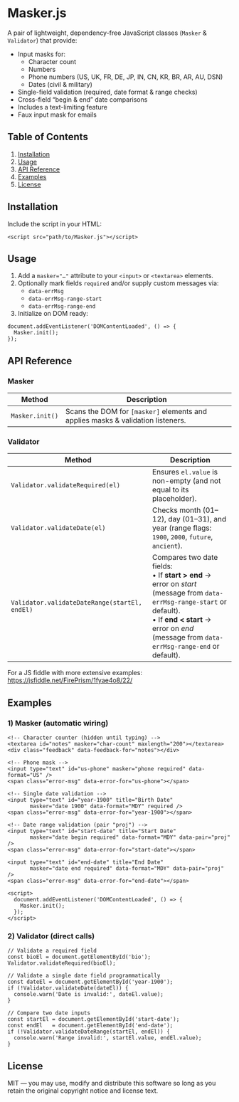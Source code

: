 # Masker.js

A pair of lightweight, dependency-free JavaScript classes (`Masker` & `Validator`) that provide:

*   Input masks for:
    *   Character count
    *   Numbers
    *   Phone numbers (US, UK, FR, DE, JP, IN, CN, KR, BR, AR, AU, DSN)
    *   Dates (civil & military)
*   Single-field validation (required, date format & range checks)
*   Cross-field “begin & end” date comparisons
*   Includes a text-limiting feature
*   Faux input mask for emails

## Table of Contents

1.  [Installation](#installation)
2.  [Usage](#usage)
3.  [API Reference](#api-reference)
4.  [Examples](#examples)
5.  [License](#license)

## Installation

Include the script in your HTML:

```
<script src="path/to/Masker.js"></script>
```

## Usage

1.  Add a `masker="…"` attribute to your `<input>` or `<textarea>` elements.
2.  Optionally mark fields `required` and/or supply custom messages via:
    *   `data-errMsg`
    *   `data-errMsg-range-start`
    *   `data-errMsg-range-end`
3.  Initialize on DOM ready:

```
document.addEventListener('DOMContentLoaded', () => {
  Masker.init();
});
```

## API Reference

### Masker

| Method | Description |
| --- | --- |
| `Masker.init()` | Scans the DOM for `[masker]` elements and applies masks & validation listeners. |

### Validator

| Method | Description |
| --- | --- |
| `Validator.validateRequired(el)` | Ensures `el.value` is non-empty (and not equal to its placeholder). |
| `Validator.validateDate(el)` | Checks month (01–12), day (01–31), and year (range flags: `1900`, `2000`, `future`, `ancient`). |
| `Validator.validateDateRange(startEl, endEl)` | Compares two date fields:  <br>• If **start > end** → error on _start_ (message from `data-errMsg-range-start` or default).  <br>• If **end < start** → error on _end_ (message from `data-errMsg-range-end` or default). |

For a JS fiddle with more extensive examples: https://jsfiddle.net/FirePrism/1fyae4o8/22/

## Examples

### 1) Masker (automatic wiring)

```
<!-- Character counter (hidden until typing) -->
<textarea id="notes" masker="char-count" maxlength="200"></textarea>
<div class="feedback" data-feedback-for="notes"></div>

<!-- Phone mask -->
<input type="text" id="us-phone" masker="phone required" data-format="US" />
<span class="error-msg" data-error-for="us-phone"></span>

<!-- Single date validation -->
<input type="text" id="year-1900" title="Birth Date"
       masker="date 1900" data-format="MDY" required />
<span class="error-msg" data-error-for="year-1900"></span>

<!-- Date range validation (pair "proj") -->
<input type="text" id="start-date" title="Start Date"
       masker="date begin required" data-format="MDY" data-pair="proj" />
<span class="error-msg" data-error-for="start-date"></span>

<input type="text" id="end-date" title="End Date"
       masker="date end required" data-format="MDY" data-pair="proj" />
<span class="error-msg" data-error-for="end-date"></span>

<script>
  document.addEventListener('DOMContentLoaded', () => {
    Masker.init();
  });
</script>
```

### 2) Validator (direct calls)

```
// Validate a required field
const bioEl = document.getElementById('bio');
Validator.validateRequired(bioEl);

// Validate a single date field programmatically
const dateEl = document.getElementById('year-1900');
if (!Validator.validateDate(dateEl)) {
  console.warn('Date is invalid:', dateEl.value);
}

// Compare two date inputs
const startEl = document.getElementById('start-date');
const endEl   = document.getElementById('end-date');
if (!Validator.validateDateRange(startEl, endEl)) {
  console.warn('Range invalid:', startEl.value, endEl.value);
}
```

## License

MIT — you may use, modify and distribute this software so long as you retain the original copyright notice and license text.
